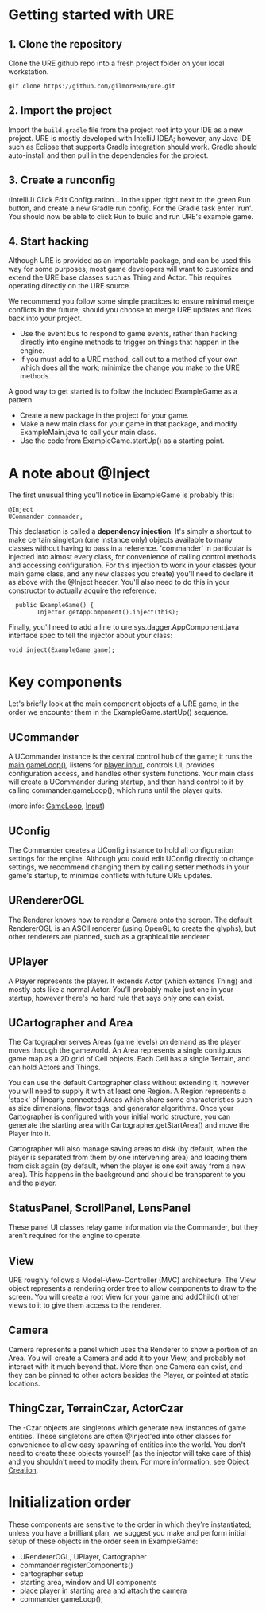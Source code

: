 # Getting started with URE

## 1. Clone the repository

Clone the URE github repo into a fresh project folder on your local workstation.

```
git clone https://github.com/gilmore606/ure.git
```

## 2. Import the project

Import the ``build.gradle`` file from the project root into your IDE as a new project.  URE is mostly developed with IntelliJ IDEA;
however, any Java IDE such as Eclipse that supports Gradle integration should work.  Gradle should auto-install and then pull in the
dependencies for the project.

## 3. Create a runconfig

(IntelliJ) Click Edit Configuration... in the upper right next to the green Run button, and create a new Gradle run config.
For the Gradle task enter 'run'.  You should now be able to click Run to build and run URE's example game.

## 4. Start hacking

Although URE is provided as an importable package, and can be used this way for some purposes, most game developers will want to
customize and extend the URE base classes such as Thing and Actor.  This requires operating directly on the URE source.

We recommend you follow some simple practices to ensure minimal merge conflicts in the future, should you choose to merge URE
updates and fixes back into your project.

- Use the event bus to respond to game events, rather than hacking directly into engine methods to trigger on things that happen in the engine.
- If you must add to a URE method, call out to a method of your own which does all the work; minimize the change you make to the URE methods.

A good way to get started is to follow the included ExampleGame as a pattern.  
- Create a new package in the project for your game.  
- Make a new main class for your game in that package, and modify ExampleMain.java to call your main class.  
- Use the code from ExampleGame.startUp() as a starting point.


# A note about @Inject

The first unusual thing you'll notice in ExampleGame is probably this:

```
@Inject
UCommander commander;
```

This declaration is called a **dependency injection**.  It's simply a shortcut to make certain singleton (one instance only) objects available to many classes without having to pass in a reference.  'commander' in particular is injected into almost
every class, for convenience of calling control methods and accessing configuration.  For this injection to work in your classes (your main game class, and any new classes you create) you'll need to declare it as above with the @Inject header.  You'll also need to do this in your constructor to actually acquire the reference:

```
  public ExampleGame() {
        Injector.getAppComponent().inject(this);
```

Finally, you'll need to add a line to ure.sys.dagger.AppComponent.java interface spec to tell the injector about your class:

```
void inject(ExampleGame game);
```

# Key components

Let's briefly look at the main component objects of a URE game, in the order we encounter them in the ExampleGame.startUp() sequence.

## UCommander

A UCommander instance is the central control hub of the game; it runs the [main gameLoop()](doc/GameLoop.md), listens for [player input](doc/Input.md), controls
UI, provides configuration access, and handles other system functions.  Your main class will create a UCommander during startup, and then hand control to it by calling commander.gameLoop(), which runs until the player quits.

(more info: [GameLoop](doc/GameLoop.md), [Input](doc/Input.md))

## UConfig

The Commander creates a UConfig instance to hold all configuration settings for the engine.  Although you could edit UConfig directly to change settings, we recommend changing them by calling setter methods in your game's startup, to minimize conflicts with future URE updates.

## URendererOGL

The Renderer knows how to render a Camera onto the screen.  The default RendererOGL is an ASCII renderer (using OpenGL to create the glyphs), but other renderers are planned, such as a graphical tile renderer.

## UPlayer

A Player represents the player.  It extends Actor (which extends Thing) and mostly acts like a normal Actor.  You'll probably make just one in your startup, however there's no hard rule that says only one can exist.

## UCartographer and Area

The Cartographer serves Areas (game levels) on demand as the player moves through the gameworld.  An Area represents a single contiguous game map as a 2D grid of Cell objects.  Each Cell has a single Terrain, and can hold Actors and Things.

You can use the default
Cartographer class without extending it, however you will need to supply it with at least one Region.  A Region represents a
'stack' of linearly connected Areas which share some characteristics such as size dimensions, flavor tags, and generator
algorithms.  Once your Cartographer is configured with your initial world structure, you can generate the starting area with
Cartographer.getStartArea() and move the Player into it.

Cartographer will also manage saving areas to disk (by default, when the player is separated from them by one intervening area) and loading them from disk again (by default, when the player is one exit away from a new area).  This happens in the
background and should be transparent to you and the player.


## StatusPanel, ScrollPanel, LensPanel

These panel UI classes relay game information via the Commander, but they aren't required for the engine to operate.

## View

URE roughly follows a Model-View-Controller (MVC) architecture.  The View object represents a rendering order tree to allow
components to draw to the screen.  You will create a root View for your game and addChild() other views to it to give them
access to the renderer.

## Camera

Camera represents a panel which uses the Renderer to show a portion of an Area.  You will create a Camera and add it to your
View, and probably not interact with it much beyond that.  More than one Camera can exist, and they can be pinned to other
actors besides the Player, or pointed at static locations.

## ThingCzar, TerrainCzar, ActorCzar

The -Czar objects are singletons which generate new instances of game entities.  These singletons are often @Inject'ed into other classes for convenience to allow easy spawning of entities into the world.  You don't need to create these objects yourself (as the injector will take care of this) and you shouldn't need to modify them.  For more information, see [Object Creation](doc/ObjectCreation.md).



# Initialization order

These components are sensitive to the order in which they're instantiated; unless you have a brilliant plan, we suggest you make 
and perform initial setup of these objects in the order seen in ExampleGame:

- URendererOGL, UPlayer, Cartographer
- commander.registerComponents()
- cartographer setup
- starting area, window and UI components
- place player in starting area and attach the camera
- commander.gameLoop();


